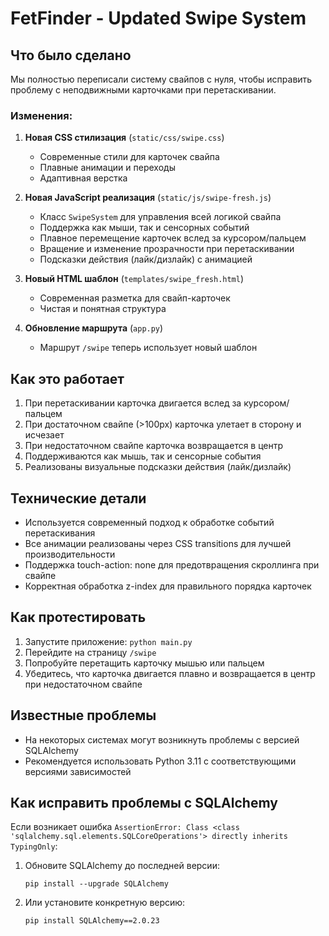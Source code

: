 # FetFinder - Updated Swipe System

## Что было сделано

Мы полностью переписали систему свайпов с нуля, чтобы исправить проблему с неподвижными карточками при перетаскивании.

### Изменения:

1. **Новая CSS стилизация** (`static/css/swipe.css`)
   - Современные стили для карточек свайпа
   - Плавные анимации и переходы
   - Адаптивная верстка

2. **Новая JavaScript реализация** (`static/js/swipe-fresh.js`)
   - Класс `SwipeSystem` для управления всей логикой свайпа
   - Поддержка как мыши, так и сенсорных событий
   - Плавное перемещение карточек вслед за курсором/пальцем
   - Вращение и изменение прозрачности при перетаскивании
   - Подсказки действия (лайк/дизлайк) с анимацией

3. **Новый HTML шаблон** (`templates/swipe_fresh.html`)
   - Современная разметка для свайп-карточек
   - Чистая и понятная структура

4. **Обновление маршрута** (`app.py`)
   - Маршрут `/swipe` теперь использует новый шаблон

## Как это работает

1. При перетаскивании карточка двигается вслед за курсором/пальцем
2. При достаточном свайпе (>100px) карточка улетает в сторону и исчезает
3. При недостаточном свайпе карточка возвращается в центр
4. Поддерживаются как мышь, так и сенсорные события
5. Реализованы визуальные подсказки действия (лайк/дизлайк)

## Технические детали

- Используется современный подход к обработке событий перетаскивания
- Все анимации реализованы через CSS transitions для лучшей производительности
- Поддержка touch-action: none для предотвращения скроллинга при свайпе
- Корректная обработка z-index для правильного порядка карточек

## Как протестировать

1. Запустите приложение: `python main.py`
2. Перейдите на страницу `/swipe`
3. Попробуйте перетащить карточку мышью или пальцем
4. Убедитесь, что карточка двигается плавно и возвращается в центр при недостаточном свайпе

## Известные проблемы

- На некоторых системах могут возникнуть проблемы с версией SQLAlchemy
- Рекомендуется использовать Python 3.11 с соответствующими версиями зависимостей

## Как исправить проблемы с SQLAlchemy

Если возникает ошибка `AssertionError: Class <class 'sqlalchemy.sql.elements.SQLCoreOperations'> directly inherits TypingOnly`:

1. Обновите SQLAlchemy до последней версии:
   ```
   pip install --upgrade SQLAlchemy
   ```

2. Или установите конкретную версию:
   ```
   pip install SQLAlchemy==2.0.23
   ```